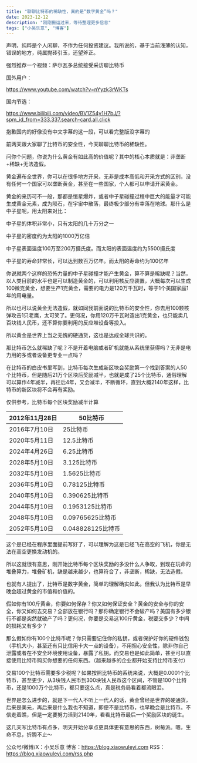 ```yaml
---
title: "聊聊比特币的稀缺性，真的是“数字黄金”吗？"
date: 2023-12-12
description: "刚刚搬运过来，等待整理更多信息"
tags: ["小吴乐意", "博客"]
---
```


声明，纯粹是个人闲聊，不作为任何投资建议。我所说的，基于当前浅薄的认知，错误的地方，纯属抛砖引玉，还望斧正。

强烈推荐一个视频：萨尔瓦多总统接受采访聊比特币

国外用户：

https://www.youtube.com/watch?v=nYyzk3rWKTs

国内节选：

https://www.bilibili.com/video/BV1Z54y1H7bJ/?spm_id_from=333.337.search-card.all.click

抱歉国内的好像没有中文字幕的这一段，可以看完整版没字幕的

前两天跟大家聊了比特币的安全性，今天聊聊比特币的稀缺性。

问你个问题，你说为什么黄金有如此高的价值呢？其中的核心本质就是：非垄断+稀缺+无法造假。

黄金遍布全世界，你可以在很多地方开采，无非是成本高低和开采方式的区别，没有任何一个国家可以垄断黄金，甚至在一些国家，个人都可以申请开采黄金。

黄金的来历可不一般，那都是恒星爆炸，或者中子星碰撞过程中巨大的能量才可能生成黄金元素，成为陨石，在宇宙中散落，最终极少部分有幸落在地球。那什么是中子星呢，用太阳来对比：

中子星的体积非常小，只有太阳的几十万分之一

中子星的密度约为太阳的1000万亿倍

中子星表面温度100万至200万摄氏度。而太阳的表面温度约为5500摄氏度

中子星的寿命非常长，可以达到数百万亿年。而太阳的寿命约为100亿年

你说就两个这样的恐怖力量的中子星碰撞才能产生黄金，算不算是稀缺呢？当然，以人类目前的水平也是可以制造黄金的，可以利用核反应装置，大概每次可以生成100微克黄金，想要生产1克黄金，需要的电力是120万千瓦时，等于1个美国家庭1年的用电量。



所以也可以说黄金无法造假，就如同我前面说的比特币的安全性，你去用100颗核弹攻击1只老鹰，太可笑了。更何况，你用120万千瓦时造出1克黄金，也只能卖几百块钱人民币，还不算你要利用的反应堆设备等投入。

所以黄金是世界上当之无愧的硬通货，这也是达成全球共识的。

那比特币怎么就稀缺了呢？不是开着电脑或者矿机就能从系统里获得吗？无非是电力用的多或者设备更专业一点吗？

在比特币的白皮书里写到，比特币每次生成新区块会奖励第一个找到答案的人50个比特币，但是随后21万个区块后奖励减半，也就是成了25个比特币，通俗理解可以算作4年减半，再往后4年，又会减半，不断循环，直到大概2140年这样，比特币的新区块将不会再有奖励。

仅供参考，比特币每个区块奖励减半计算

| 2012年11月28日 | 50比特币 |
| --- | --- |
| 2016年7月10日 | 25比特币 |
| 2020年5月11日 | 12.5比特币 |
| 2024年4月26日 | 6.25比特币 |
| 2028年5月10日 | 3.125比特币 |
| 2032年5月10日 | 1.5625比特币 |
| 2036年5月10日 | 0.78125比特币 |
| 2040年5月10日 | 0.390625比特币 |
| 2044年5月10日 | 0.1953125比特币 |
| 2048年5月10日 | 0.09765625比特币 |
| 2052年5月10日 | 0.048828125比特币 |

这个是已经在程序里面提前写好了，可以理解为这是已经飞在高空的飞机，你是无法在高空更换发动机的。

所以这就很有意思，刚开始比特币每个区块奖励的多没什么人争取，到现在玩命的堆叠算力，堆叠矿机，缺是越来越少，也算符合了，非垄断，稀缺，无法造假。

也就有人提出了，比特币是数字黄金，简单的理解确实如此。但我认为比特币是早晚会超过黄金的市值和价值的。

假如你有100斤黄金，你要如何保存？你又如何保证安全？黄金的安全与你的安全，你又如何去交易？全部放在银行吗？那你确定银行不会破产吗？美国有多少银行不都是突然就破产了吗？更何况，你要是交易这100斤黄金，税要交多少？中间的损耗又有多少？

那么假如你有100个比特币呢？你只需要记住你的私钥，或者保护好你的硬件钱包（手机大小，甚至还有只比信用卡大一点的设备），不用担心安全性，除非你自己泄露或者在不安全环境使用设备，暴露了私钥。而交易也是如此简单，甚至可以直接使用比特币购买你想要的任何东西。（越来越多的企业都开始支持比特币支付）

交易100个比特币需要多少税呢？如果按照比特币的系统来说，大概是0.0001个比特币，甚至更少，从3块钱人民币到300块钱人民币这个区间，不管是100个比特币，还是1000万个比特币，都只要这么点，真是税务局看着都流眼泪。

世界是怎么进步的，就是下一代人不听上一代人的话，黄金曾经是世界的硬通货，后来是美元，再后来是什么我也不知道，即便不是比特币，也早晚会是比特币。不信走着瞧，但是一定要努力活到2140年，看看比特币最后一个奖励区块的诞生。

这几天写比特币有点多，明天开始分享点更具体更有意思的东西，树莓派。嗯，生命不息，折腾不止～

公众号/微博/X：小吴乐意
博客：https://blog.xiaowuleyi.com
RSS：https://blog.xiaowuleyi.com/rss.php
